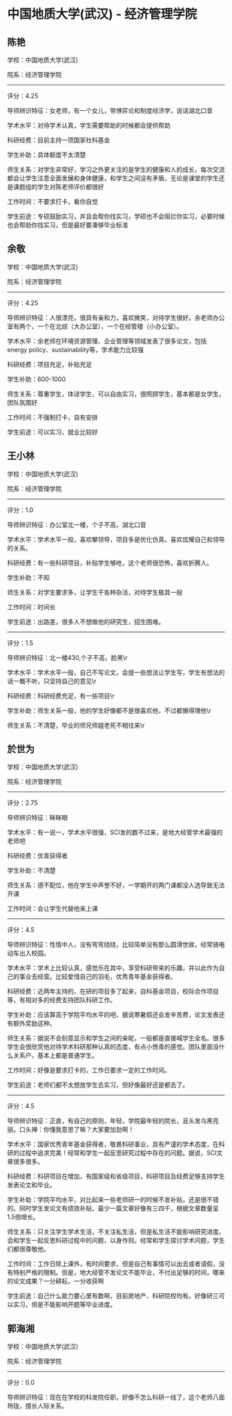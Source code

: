 # 中国地质大学(武汉) - 经济管理学院

## 陈艳

学校：中国地质大学(武汉)

院系：经济管理学院

* * *

评分：4.25

导师辨识特征：女老师，有一个女儿，带博弈论和制度经济学，说话湖北口音

学术水平：对待学术认真，学生需要帮助的时候都会提供帮助

科研经费：目前主持一项国家社科基金

学生补助：具体额度不太清楚

师生关系：对学生非常好，学习之外更关注的是学生的健康和人的成长，每次交流都会让学生注意全面发展和身体健康，和学生之间没有矛盾，无论是课堂的学生还是课题组的学生对陈老师评价都很好

工作时间：不要求打卡，看你自觉

学生前途：专硕鼓励实习，并且会帮你找实习，学硕也不会阻拦你实习，必要时候也会帮助你找实习，但是最好要凑够毕业标准

## 余敬

学校：中国地质大学(武汉)

院系：经济管理学院

* * *

评分：4.25

导师辨识特征：人很漂亮，很具有亲和力，喜欢微笑，对待学生很好。余老师办公室有两个，一个在北综（大办公室），一个在经管楼（小办公室）。

学术水平：余老师在环境资源管理、企业管理等领域发表了很多论文，包括energy policy、sustainability等，学术能力比较强

科研经费：项目充足，补贴充足

学生补助：600-1000

师生关系：尊重学生，体谅学生，可以自由实习，很照顾学生，基本都是女学生，团队氛围好

工作时间：不强制打卡，自有安排

学生前途：可以实习，就业比较好

## 王小林

学校：中国地质大学(武汉)

院系：经济管理学院

* * *

评分：1.0

导师辨识特征：办公室北一楼，个子不高，湖北口音

学术水平：学术水平一般，喜欢攀领导，项目多是优化仿真。喜欢炫耀自己和领导的关系。

科研经费：有一些科研项目，补贴学生够呛，这个老师很恐怖，喜欢折腾人。

学生补助：不知

师生关系：对学生要求多，让学生干各种杂活，对待学生极其一般

工作时间：时间长

学生前途：出路差，很多人不想做他的研究生，招生困难。

* * *

评分：1.5

导师辨识特征：北一楼430,个子不高，脸黑\r

学术水平：学术水平一般，自己不写论文，会提一些想法让学生写，学生有想法的话一概不听，只坚持自己的意见\r

科研经费：科研经费充足，有一些项目\r

学生补助：师生关系一般，他的学生好像都不是很喜欢他，不过都懒得理他\r

师生关系：不清楚，毕业的师兄师姐老死不相往来\r

## 於世为

学校：中国地质大学(武汉)

院系：经济管理学院

* * *

评分：2.75

导师辨识特征：眯眯眼

学术水平：有一说一，学术水平很强，SCI发的数不过来，是地大经管学术最强的老师吧

科研经费：优青获得者

学生补助：不清楚

师生关系：德不配位，他在学生中声誉不好，一学期开的两门课都没人选导致无法开课

工作时间：会让学生代替他来上课

* * *

评分：4.5

导师辨识特征：性情中人，没有弯弯绕绕，比较简单没有那么圆滑世故，经常骑电动车出入校园。

学术水平：学术上比较认真，感觉乐在其中，享受科研带来的乐趣，并以此作为自己的事业去经营。比较爱惜自己的羽毛，优秀青年基金获得者。

科研经费：近两年主持的，在研的项目多了起来，自科基金项目，校际合作项目等，有相对多的经费支持团队科研工作。

学生补助：应该算高于学院平均水平的吧，据说寒暑假还会发辛苦费，论文发表还有额外奖励这种。

师生关系：据说不会刻意显示和学生之间的亲昵，一般都是直接喊学生全名。很多学生会很欣赏他对待学术科研那种认真的态度，有点小愤青的感觉。团队里面没什么关系户，基本上都是普通学生。

工作时间：好像是要求打卡的，工作日要求一定的工作时间。

学生前途：老师们都不太想放学生去实习，但好像最好还是都去了。

* * *

评分：4.5

导师辨识特征：正直，有自己的原则，年轻，学院最年轻的院长，且头发乌黑亮丽。口头禅：你懂我意思了嘛？大家要加劲啊！

学术水平：国家优秀青年基金获得者，敬畏科研事业，具有严谨的学术态度，在科研的过程中追求完美！经常和学生一起反思研究过程中存在的问题。据说，SCI文章很多很多。

科研经费：科研项目在增加，有国家级和省级项目，科研项目及经费足够支持学生发表论文和毕业。

学生补助：学院平均水平，对比起来一些老师研一的时候不发补贴，还是很不错的。同时学生发论文有绩效补贴，最少一篇文章好像有三四千，根据文章数量呈1.5倍增长。

师生关系：只关注学生学术生活，不关注私生活，但是私生活不能影响研究进度。会和学生一起反思科研过程中的问题，以身作则。经常和学生探讨学术问题，学生们都很尊敬他。

工作时间：工作日除上课外，有时间要求，但是自己有事情可以出去或者请假，没有特别严格的限制。但是，地大经管不发论文不能毕业，不付出足够的时间，哪来的论文成果？一分耕耘，一分收获啊

学生前途：自己什么能力要心里有数啊，目前房地产、科研院校均有。好像研三可以实习，但是不能影响开题等毕业进度。

## 郭海湘

学校：中国地质大学(武汉)

院系：经济管理学院

* * *

评分：0.0

导师辨识特征：现在在学校的科发院任职，好像不怎么科研一线了，这个老师八面玲珑，擅长人际关系。
